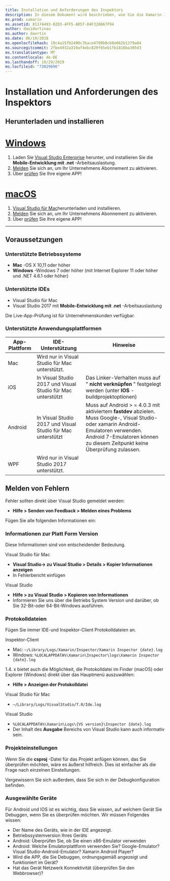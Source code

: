 ```yaml
---
title: Installation und Anforderungen des Inspektors
description: In diesem Dokument wird beschrieben, wie Sie die Xamarin Inspector installieren und die unterstützten Betriebssysteme, IDES und App-Plattformen erörtert werden.
ms.prod: xamarin
ms.assetid: 81174493-02D3-4FF5-AD57-04F3288A7F94
author: davidortinau
ms.author: daortin
ms.date: 06/19/2018
ms.openlocfilehash: 19c4a15fb2490c7bace4798b0cb8e062b1379a04
ms.sourcegitcommit: 2fbe4932a319af4ebc829f65eb1fb1816ba305d3
ms.translationtype: MT
ms.contentlocale: de-DE
ms.lasthandoff: 10/29/2019
ms.locfileid: "73029696"
---
```

# <a name="inspector-installation-and-requirements"></a>Installation und Anforderungen des Inspektors

## <a name="download-and-installation"></a>Herunterladen und installieren

# <a name="windowstabwindows"></a>[Windows](#tab/windows)

1. Laden Sie [Visual Studio Enterprise](https://visualstudio.microsoft.com/vs/) herunter, und installieren Sie die **Mobile-Entwicklung mit .net** -Arbeitsauslastung.
1. [Melden](https://docs.microsoft.com/visualstudio/ide/signing-in-to-visual-studio) Sie sich an, um Ihr Unternehmens Abonnement zu aktivieren.
1. Über [prüfen](~/tools/inspector/inspect.md) Sie Ihre eigene APP!

# <a name="macostabmacos"></a>[macOS](#tab/macos)

1. [Visual Studio für Mac](https://visualstudio.microsoft.com/vs/mac/)herunterladen und installieren.
1. [Melden](https://docs.microsoft.com/visualstudio/mac/activation) Sie sich an, um Ihr Unternehmens Abonnement zu aktivieren.
1. Über [prüfen](~/tools/inspector/inspect.md) Sie Ihre eigene APP!

-----

## <a name="requirements"></a>Voraussetzungen

### <a name="supported-operating-systems"></a>Unterstützte Betriebssysteme

- **Mac** -OS X 10,11 oder höher
- **Windows** -Windows 7 oder höher (mit Internet Explorer 11 oder höher und .NET 4.6.1 oder höher)

### <a name="supported-ides"></a>Unterstützte IDEs

- Visual Studio für Mac
- Visual Studio 2017 mit **Mobile-Entwicklung mit .net** -Arbeitsauslastung

Die Live-App-Prüfung ist für Unternehmenskunden verfügbar.

<a name="supported-platforms" />

### <a name="supported-app-platforms"></a>Unterstützte Anwendungsplattformen

|App-Plattform|IDE-Unterstützung|Hinweise|
|--- |--- |--- |
|Mac|Wird nur in Visual Studio für Mac unterstützt.|
|iOS|In Visual Studio 2017 und Visual Studio für Mac unterstützt| Das Linker-Verhalten muss auf " **nicht verknüpfen** " festgelegt werden (unter **IOS** -buildprojektoptionen) |
|Android|In Visual Studio 2017 und Visual Studio für Mac unterstützt|Muss auf Android > = 4.0.3 mit aktiviertem **fastdev** abzielen.<br />Muss Google-, Visual Studio-oder xamarin Android-Emulatoren verwenden. Android 7-Emulatoren können zu diesem Zeitpunkt keine Überprüfung zulassen.|
|WPF|Wird nur in Visual Studio 2017 unterstützt.|

<a name="reporting-bugs" />

## <a name="reporting-bugs"></a>Melden von Fehlern

Fehler sollten direkt über Visual Studio gemeldet werden:

- **Hilfe > Senden von Feedback > Melden eines Problems**

Fügen Sie alle folgenden Informationen ein:

### <a name="platform-version-information"></a>Informationen zur Platt Form Version

Diese Informationen sind von entscheidender Bedeutung.

Visual Studio für Mac

- **Visual Studio-> zu Visual Studio > Details > Kopier Informationen anzeigen**
- In Fehlerbericht einfügen

Visual Studio

- **Hilfe > zu Visual Studio > Kopieren von Informationen**
- Informieren Sie uns über die Betriebs System Version und darüber, ob Sie 32-Bit-oder 64-Bit-Windows ausführen.

### <a name="log-files"></a>Protokolldateien

Fügen Sie immer IDE-und Inspektor-Client Protokolldateien an.

Inspektor-Client

- Mac: `~/Library/Logs/Xamarin/Inspector/Xamarin Inspector {date}.log`
- Windows: `%LOCALAPPDATA%\Xamarin\Inspector\logs\Xamarin Inspector {date}.log`

1.4. x bietet auch die Möglichkeit, die Protokolldatei im Finder (macOS) oder Explorer (Windows) direkt über das Hauptmenü auszuwählen:

- **Hilfe > Anzeigen der Protokolldatei**

Visual Studio für Mac

- `~/Library/Logs/VisualStudio/7.0/Ide.log`

Visual Studio

- `%LOCALAPPDATA%\Xamarin\Logs\{VS version}\Inspector {date}.log`
- Der Inhalt des **Ausgabe** Bereichs von Visual Studio kann auch informativ sein.

### <a name="project-settings"></a>Projekteinstellungen

Wenn Sie die **csproj** -Datei für das Projekt anfügen können, das Sie überprüfen möchten, wäre es äußerst hilfreich. Dies ist einfacher als die Frage nach einzelnen Einstellungen.

Vergewissern Sie sich außerdem, dass Sie sich in der Debugkonfiguration befinden.

### <a name="selected-devices"></a>Ausgewählte Geräte

Für Android und IOS ist es wichtig, dass Sie wissen, auf welchem Gerät Sie Debuggen, wenn Sie es überprüfen möchten. Wir müssen Folgendes wissen:

- Der Name des Geräts, wie in der IDE angezeigt.
- Betriebssystemversion Ihres Geräts
- Android: Überprüfen Sie, ob Sie einen x86-Emulator verwenden
- Android: Welche Emulatorplattform verwenden Sie? Google-Emulator? Visual Studio-Android-Emulator? Xamarin Android Player?
- Wird die APP, die Sie Debuggen, ordnungsgemäß angezeigt und funktioniert im Gerät?
- Hat das Gerät Netzwerk Konnektivität (überprüfen Sie den Webbrowser)?

[client-bugs]: https://github.com/Microsoft/workbooks/issues/new
